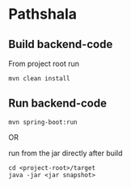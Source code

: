 # Pathshala

## Build backend-code
From project root run
```
mvn clean install
```
## Run backend-code
```
mvn spring-boot:run
```
OR

run from the jar directly after build

```
cd <project-root>/target
java -jar <jar snapshot>
```
